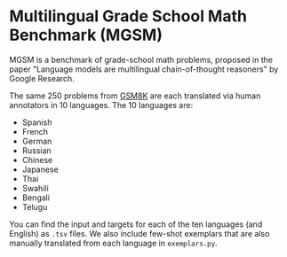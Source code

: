 # Multilingual Grade School Math Benchmark (MGSM)

MGSM is a benchmark of grade-school math problems, proposed in the paper "Language models are multilingual chain-of-thought reasoners" by Google Research.

The same 250 problems from [GSM8K](https://arxiv.org/abs/2110.14168) are each translated via human annotators in 10 languages. The 10 languages are:
- Spanish
- French
- German
- Russian
- Chinese
- Japanese
- Thai
- Swahili
- Bengali
- Telugu

You can find the input and targets for each of the ten languages (and English) as `.tsv` files.
We also include few-shot exemplars that are also manually translated from each language in `exemplars.py`.